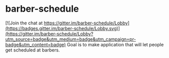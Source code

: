# barber-schedule

[![Join the chat at https://gitter.im/barber-schedule/Lobby](https://badges.gitter.im/barber-schedule/Lobby.svg)](https://gitter.im/barber-schedule/Lobby?utm_source=badge&utm_medium=badge&utm_campaign=pr-badge&utm_content=badge)
Goal is to make application that will let people get scheduled at barbers.
